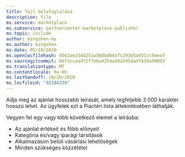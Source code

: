 ```yaml
---
title: fájl belefoglalása
description: file
ms.service: marketplace
ms.subservice: partnercenter-marketplace-publisher
ms.topic: include
author: mingshen-ms
ms.author: mingshen
ms.date: 05/19/2020
ms.openlocfilehash: d562ae234d251a568bd6dafc293d5a431cc9aea7
ms.sourcegitcommit: b6f3ccaadf2f7eba4254a402e954adf430a90003
ms.translationtype: MT
ms.contentlocale: hu-HU
ms.lasthandoff: 10/20/2020
ms.locfileid: "92284338"
---
```

Adja meg az ajánlat hosszabb leírását, amely legfeljebb 3 000 karakter hosszú lehet. Az ügyfelek ezt a Piactéri lista áttekintésében láthatják.

Vegyen fel egy vagy több következő elemet a leírásba:

- Az ajánlat értékeit és főbb előnyeit
- Kategória és/vagy iparági társítások
- Alkalmazáson belüli vásárlási lehetőségek
- Minden szükséges közzététel
